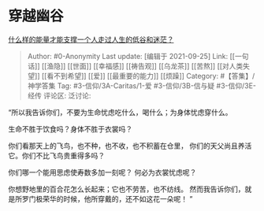 # 穿越幽谷
[什么样的能量才能支撑一个人走过人生的低谷和迷茫？](https://www.zhihu.com/question/29064178/answer/2138370594)

> Author: #0-Anonymity
> Last update: [编辑于 2021-09-25]
> Link: [[一句话]] [[渔隐]] [[世面]] [[幸福感]] [[祷告观]] [[乌龙茶]] [[苦熬]] [[对人类失望]] [[看不到希望]] [[爱]] [[最重要的能力]] [[烦躁]]
> Category: #【答集】/神学答集
> Tag: #3-信仰/3A-Caritas/1-爱 #3-信仰/3B-信与疑 #3-信仰/3E-经传
> 评论区:
> 泛讨论:

“所以我告诉你们，不要为生命忧虑吃什么，喝什么；为身体忧虑穿什么。

生命不胜于饮食吗？身体不胜于衣裳吗？

你们看那天上的飞鸟，也不种，也不收，也不积蓄在仓里， 你们的天父尚且养活它。你们不比飞鸟贵重得多吗？

你们哪一个能用思虑使寿数多加一刻呢？ 何必为衣裳忧虑呢？

你想野地里的百合花怎么长起来；它也不劳苦，也不纺线。 然而我告诉你们，就是所罗门极荣华的时候，他所穿戴的，还不如这花一朵呢！ ”
